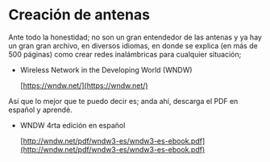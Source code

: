 # Creación de antenas

Ante todo la honestidad; no son un gran entendedor de las antenas y ya hay un gran gran archivo, en diversos idiomas, en 
donde se explica (en más de 500 páginas) como crear redes inalámbricas para cualquier situación;

- Wireless Network in the Developing World (WNDW)

   [https://wndw.net/](https://wndw.net/)

Así que lo mejor que te puedo decir es; anda ahí, descarga el PDF en español y aprendé.

- WNDW 4rta edición en español

   [http://wndw.net/pdf/wndw3-es/wndw3-es-ebook.pdf](http://wndw.net/pdf/wndw3-es/wndw3-es-ebook.pdf)
